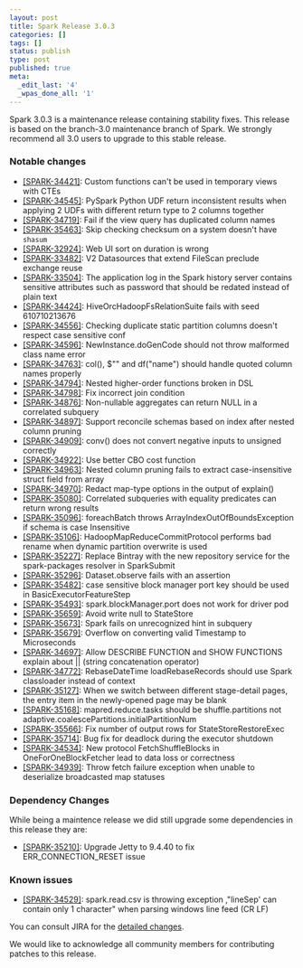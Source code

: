 ```yaml
---
layout: post
title: Spark Release 3.0.3
categories: []
tags: []
status: publish
type: post
published: true
meta:
  _edit_last: '4'
  _wpas_done_all: '1'
---
```


Spark 3.0.3 is a maintenance release containing stability fixes. This release is based on the branch-3.0 maintenance branch of Spark. We strongly recommend all 3.0 users to upgrade to this stable release.

### Notable changes

  - [[SPARK-34421]](https://issues.apache.org/jira/browse/SPARK-34421): Custom functions can't be used in temporary views with CTEs
  - [[SPARK-34545]](https://issues.apache.org/jira/browse/SPARK-34545): PySpark Python UDF return inconsistent results when applying 2 UDFs with different return type to 2 columns together
  - [[SPARK-34719]](https://issues.apache.org/jira/browse/SPARK-34719): Fail if the view query has duplicated column names
  - [[SPARK-35463]](https://issues.apache.org/jira/browse/SPARK-35463): Skip checking checksum on a system doesn't have `shasum`
  - [[SPARK-32924]](https://issues.apache.org/jira/browse/SPARK-32924): Web UI sort on duration is wrong
  - [[SPARK-33482]](https://issues.apache.org/jira/browse/SPARK-33482): V2 Datasources that extend FileScan preclude exchange reuse
  - [[SPARK-33504]](https://issues.apache.org/jira/browse/SPARK-33504): The application log in the Spark history server contains sensitive attributes such as password that should be redated instead of plain text
  - [[SPARK-34424]](https://issues.apache.org/jira/browse/SPARK-34424): HiveOrcHadoopFsRelationSuite fails with seed 610710213676
  - [[SPARK-34556]](https://issues.apache.org/jira/browse/SPARK-34556): Checking duplicate static partition columns doesn't respect case sensitive conf
  - [[SPARK-34596]](https://issues.apache.org/jira/browse/SPARK-34596): NewInstance.doGenCode should not throw malformed class name error
  - [[SPARK-34763]](https://issues.apache.org/jira/browse/SPARK-34763): col(), $"<name>" and df("name") should handle quoted column names properly
  - [[SPARK-34794]](https://issues.apache.org/jira/browse/SPARK-34794): Nested higher-order functions broken in DSL
  - [[SPARK-34798]](https://issues.apache.org/jira/browse/SPARK-34798): Fix incorrect join condition
  - [[SPARK-34876]](https://issues.apache.org/jira/browse/SPARK-34876): Non-nullable aggregates can return NULL in a correlated subquery
  - [[SPARK-34897]](https://issues.apache.org/jira/browse/SPARK-34897): Support reconcile schemas based on index after nested column pruning
  - [[SPARK-34909]](https://issues.apache.org/jira/browse/SPARK-34909): conv() does not convert negative inputs to unsigned correctly
  - [[SPARK-34922]](https://issues.apache.org/jira/browse/SPARK-34922): Use better CBO cost function
  - [[SPARK-34963]](https://issues.apache.org/jira/browse/SPARK-34963): Nested column pruning fails to extract case-insensitive struct field from array
  - [[SPARK-34970]](https://issues.apache.org/jira/browse/SPARK-34970): Redact map-type options in the output of explain()
  - [[SPARK-35080]](https://issues.apache.org/jira/browse/SPARK-35080): Correlated subqueries with equality predicates can return wrong results
  - [[SPARK-35096]](https://issues.apache.org/jira/browse/SPARK-35096): foreachBatch throws ArrayIndexOutOfBoundsException if schema is case Insensitive
  - [[SPARK-35106]](https://issues.apache.org/jira/browse/SPARK-35106): HadoopMapReduceCommitProtocol performs bad rename when dynamic partition overwrite is used
  - [[SPARK-35227]](https://issues.apache.org/jira/browse/SPARK-35227): Replace Bintray with the new repository service for the spark-packages resolver in SparkSubmit
  - [[SPARK-35296]](https://issues.apache.org/jira/browse/SPARK-35296): Dataset.observe fails with an assertion
  - [[SPARK-35482]](https://issues.apache.org/jira/browse/SPARK-35482): case sensitive block manager port key should be used in BasicExecutorFeatureStep
  - [[SPARK-35493]](https://issues.apache.org/jira/browse/SPARK-35493): spark.blockManager.port does not work for driver pod
  - [[SPARK-35659]](https://issues.apache.org/jira/browse/SPARK-35659): Avoid write null to StateStore
  - [[SPARK-35673]](https://issues.apache.org/jira/browse/SPARK-35673): Spark fails on unrecognized hint in subquery
  - [[SPARK-35679]](https://issues.apache.org/jira/browse/SPARK-35679): Overflow on converting valid Timestamp to Microseconds
  - [[SPARK-34697]](https://issues.apache.org/jira/browse/SPARK-34697): Allow DESCRIBE FUNCTION and SHOW FUNCTIONS explain about || (string concatenation operator)
  - [[SPARK-34772]](https://issues.apache.org/jira/browse/SPARK-34772): RebaseDateTime loadRebaseRecords should use Spark classloader instead of context
  - [[SPARK-35127]](https://issues.apache.org/jira/browse/SPARK-35127): When we switch between different stage-detail pages, the entry item in the newly-opened page may be blank
  - [[SPARK-35168]](https://issues.apache.org/jira/browse/SPARK-35168): mapred.reduce.tasks should be shuffle.partitions not adaptive.coalescePartitions.initialPartitionNum
  - [[SPARK-35566]](https://issues.apache.org/jira/browse/SPARK-35566): Fix number of output rows for StateStoreRestoreExec
  - [[SPARK-35714]](https://issues.apache.org/jira/browse/SPARK-35714): Bug fix for deadlock during the executor shutdown
  - [[SPARK-34534]](https://issues.apache.org/jira/browse/SPARK-34534): New protocol FetchShuffleBlocks in OneForOneBlockFetcher lead to data loss or correctness
  - [[SPARK-34939]](https://issues.apache.org/jira/browse/SPARK-34939): Throw fetch failure exception when unable to deserialize broadcasted map statuses

### Dependency Changes

While being a maintence release we did still upgrade some dependencies in this release they are:
  - [[SPARK-35210]](https://issues.apache.org/jira/browse/SPARK-35210): Upgrade Jetty to 9.4.40 to fix ERR_CONNECTION_RESET issue

### Known issues
  - [[SPARK-34529]](https://issues.apache.org/jira/browse/SPARK-34529): spark.read.csv is throwing exception ,"lineSep' can contain only 1 character" when parsing windows line feed (CR LF)

You can consult JIRA for the [detailed changes](https://s.apache.org/spark-3.0.3).

We would like to acknowledge all community members for contributing patches to this release.

